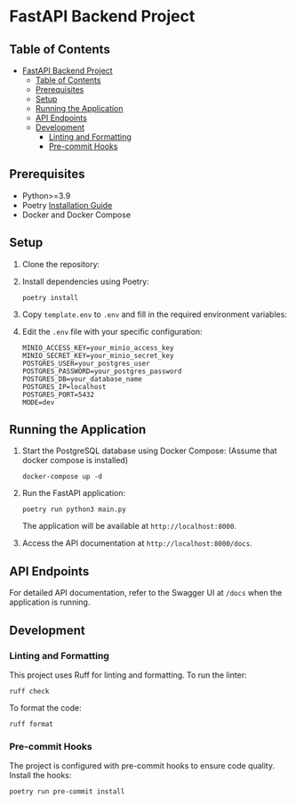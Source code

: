 # FastAPI Backend Project

## Table of Contents

- [FastAPI Backend Project](#fastapi-backend-project)
  - [Table of Contents](#table-of-contents)
  - [Prerequisites](#prerequisites)
  - [Setup](#setup)
  - [Running the Application](#running-the-application)
  - [API Endpoints](#api-endpoints)
  - [Development](#development)
    - [Linting and Formatting](#linting-and-formatting)
    - [Pre-commit Hooks](#pre-commit-hooks)

## Prerequisites
- Python>=3.9
- Poetry [Installation Guide](https://python-poetry.org/docs/#installing-with-the-official-installer)
- Docker and Docker Compose

## Setup

1. Clone the repository:

2. Install dependencies using Poetry:
   ```
   poetry install
   ```

3. Copy `template.env` to `.env` and fill in the required environment variables:

4. Edit the `.env` file with your specific configuration:
   ```
   MINIO_ACCESS_KEY=your_minio_access_key
   MINIO_SECRET_KEY=your_minio_secret_key
   POSTGRES_USER=your_postgres_user
   POSTGRES_PASSWORD=your_postgres_password
   POSTGRES_DB=your_database_name
   POSTGRES_IP=localhost
   POSTGRES_PORT=5432 
   MODE=dev
   ```

## Running the Application

1. Start the PostgreSQL database using Docker Compose: (Assume that docker compose is installed)

   ```docker-compose up -d```

2. Run the FastAPI application:
   ```
   poetry run python3 main.py
   ```

   The application will be available at `http://localhost:8000`.

3. Access the API documentation at `http://localhost:8000/docs`.

## API Endpoints

For detailed API documentation, refer to the Swagger UI at `/docs` when the application is running.

## Development

### Linting and Formatting

This project uses Ruff for linting and formatting. To run the linter:

```
ruff check
```

To format the code:

```
ruff format
```

### Pre-commit Hooks

The project is configured with pre-commit hooks to ensure code quality. Install the hooks:

```
poetry run pre-commit install
```